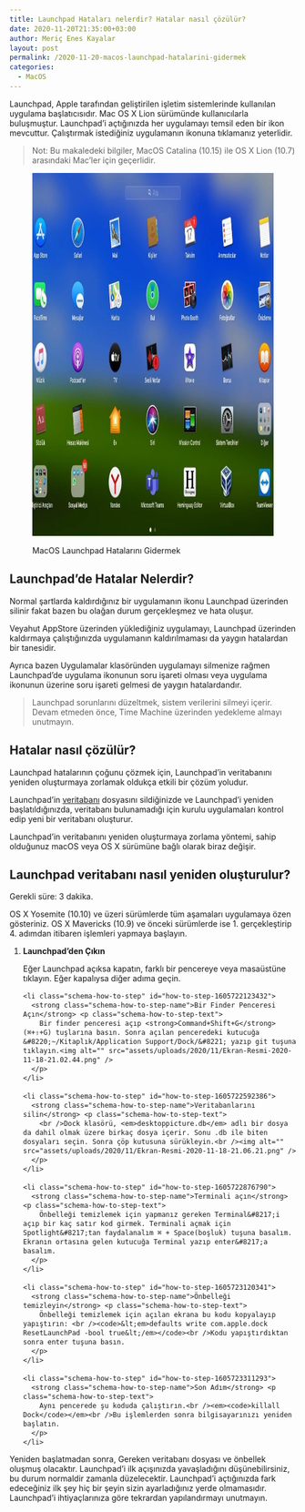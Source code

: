 ```yaml
---
title: Launchpad Hataları nelerdir? Hatalar nasıl çözülür?
date: 2020-11-20T21:35:00+03:00
author: Meriç Enes Kayalar
layout: post
permalink: /2020-11-20-macos-launchpad-hatalarini-gidermek
categories:
  - MacOS
---
```

Launchpad, Apple tarafından geliştirilen işletim sistemlerinde kullanılan uygulama başlatıcısıdır. Mac OS X Lion sürümünde kullanıcılarla buluşmuştur. Launchpad&#8217;i açtığınızda her uygulamayı temsil eden bir ikon mevcuttur. Çalıştırmak istediğiniz uygulamanın ikonuna tıklamanız yeterlidir.

<blockquote class="wp-block-quote">
  <p>
    Not: Bu makaledeki bilgiler, MacOS Catalina (10.15) ile OS X Lion (10.7) arasındaki Mac&#8217;ler için geçerlidir.
  </p>
</blockquote><figure class="wp-block-image size-large">

<img loading="lazy" width="1024" height="638" src="assets/uploads/2020/11/launcpad-merich.rocks_-1024x638.jpg" alt="MacOS Launchpad Hatalarını Gidermek" class="wp-image-346" /> <figcaption>MacOS Launchpad Hatalarını Gidermek</figcaption></figure> 

## Launchpad&#8217;de Hatalar Nelerdir?

Normal şartlarda kaldırdığınız bir uygulamanın ikonu Launchpad üzerinden silinir fakat bazen bu olağan durum gerçekleşmez ve hata oluşur. 

Veyahut AppStore üzerinden yüklediğiniz uygulamayı, Launchpad üzerinden kaldırmaya çalıştığınızda uygulamanın kaldırılmaması da yaygın hatalardan bir tanesidir.

Ayrıca bazen Uygulamalar klasöründen uygulamayı silmenize rağmen Launchpad&#8217;de uygulama ikonunun soru işareti olması veya uygulama ikonunun üzerine soru işareti gelmesi de yaygın hatalardandır.

<blockquote class="wp-block-quote">
  <p>
    Launchpad sorunlarını düzeltmek, sistem verilerini silmeyi içerir. Devam etmeden önce, Time Machine üzerinden yedekleme almayı unutmayın.
  </p>
</blockquote>

## Hatalar nasıl çözülür?

Launchpad hatalarının çoğunu çözmek için, Launchpad&#8217;in veritabanını yeniden oluşturmaya zorlamak oldukça etkili bir çözüm yoludur.

Launchpad&#8217;in <a rel="noreferrer noopener" href="./2020-11-11-veritabani-nedir" target="_blank">veritabanı</a> dosyasını sildiğinizde ve Launchpad&#8217;i yeniden başlatıldığınızda, veritabanı bulunamadığı için kurulu uygulamaları kontrol edip yeni bir veritabanı oluşturur.

Launchpad&#8217;in veritabanını yeniden oluşturmaya zorlama yöntemi, sahip olduğunuz macOS veya OS X sürümüne bağlı olarak biraz değişir.

## Launchpad veritabanı nasıl yeniden oluşturulur?

<div class="schema-how-to wp-block-yoast-how-to-block">
  <p class="schema-how-to-total-time">
    <span class="schema-how-to-duration-time-text">Gerekli süre: </span>3 dakika.
  </p>
  
  <p class="schema-how-to-description">
    OS X Yosemite (10.10) ve üzeri sürümlerde tüm aşamaları uygulamaya özen gösteriniz. OS X Mavericks (10.9) ve önceki sürümlerde ise 1. gerçekleştirip 4. adımdan itibaren işlemleri yapmaya başlayın.
  </p>
  
  <ol class="schema-how-to-steps">
    <li class="schema-how-to-step" id="how-to-step-1605721759313">
      <strong class="schema-how-to-step-name">Launchpad&#8217;den Çıkın</strong> <p class="schema-how-to-step-text">
        Eğer Launchpad açıksa kapatın, farklı bir pencereye veya masaüstüne tıklayın. Eğer kapalıysa diğer adıma geçin.
      </p>
    </li>
    
    <li class="schema-how-to-step" id="how-to-step-1605722123432">
      <strong class="schema-how-to-step-name">Bir Finder Penceresi Açın</strong> <p class="schema-how-to-step-text">
        Bir finder penceresi açıp <strong>Command+Shift+G</strong> (⌘+⇧+G) tuşlarına basın. Sonra açılan penceredeki kutucuğa &#8220;~/Kitaplık/Application Support/Dock/&#8221; yazıp git tuşuna tıklayın.<img alt="" src="assets/uploads/2020/11/Ekran-Resmi-2020-11-18-21.02.44.png" />
      </p>
    </li>
    
    <li class="schema-how-to-step" id="how-to-step-1605722592386">
      <strong class="schema-how-to-step-name">Veritabanlarını silin</strong> <p class="schema-how-to-step-text">
        <br />Dock klasörü, <em>desktoppicture.db</em> adlı bir dosya da dahil olmak üzere birkaç dosya içerir. Sonu .db ile biten dosyaları seçin. Sonra çöp kutusuna sürükleyin.<br /><img alt="" src="assets/uploads/2020/11/Ekran-Resmi-2020-11-18-21.06.21.png" />
      </p>
    </li>
    
    <li class="schema-how-to-step" id="how-to-step-1605722876790">
      <strong class="schema-how-to-step-name">Terminali açın</strong> <p class="schema-how-to-step-text">
        Önbelleği temizlemek için yapmanız gereken Terminal&#8217;i açıp bir kaç satır kod girmek. Terminali açmak için Spotlight&#8217;tan faydalanalım ⌘ + Space(boşluk) tuşuna basalım. Ekranın ortasına gelen kutucuğa Terminal yazıp enter&#8217;a basalım.
      </p>
    </li>
    
    <li class="schema-how-to-step" id="how-to-step-1605723120341">
      <strong class="schema-how-to-step-name">Önbelleği temizleyin</strong> <p class="schema-how-to-step-text">
        Önbelleği temizlemek için açılan ekrana bu kodu kopyalayıp yapıştırın: <br /><code>&lt;em>defaults write com.apple.dock ResetLaunchPad -bool true&lt;/em></code><br />Kodu yapıştırdıktan sonra enter tuşuna basın.
      </p>
    </li>
    
    <li class="schema-how-to-step" id="how-to-step-1605723311293">
      <strong class="schema-how-to-step-name">Son Adım</strong> <p class="schema-how-to-step-text">
        Aynı pencerede şu koduda çalıştırın.<br /><em><code>killall Dock</code></em><br />Bu işlemlerden sonra bilgisayarınızı yeniden başlatın.
      </p>
    </li>
  </ol>
</div>

Yeniden başlatmadan sonra, Gereken veritabanı dosyası ve önbellek oluşmuş olacaktır. Launchpad&#8217;i ilk açışınızda yavaşladığını düşünebilirsiniz, bu durum normaldir zamanla düzelecektir. Launchpad&#8217;i açtığınızda fark edeceğiniz ilk şey hiç bir şeyin sizin ayarladığınız yerde olmamasıdır. Launchpad&#8217;i ihtiyaçlarınıza göre tekrardan yapılandırmayı unutmayın.
